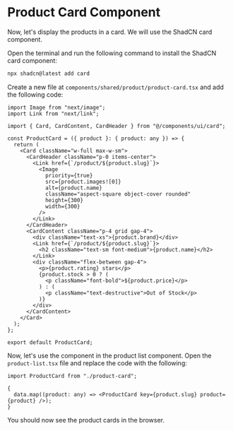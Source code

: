 # Product Card Component

Now, let's display the products in a card. We will use the ShadCN card component.

Open the terminal and run the following command to install the ShadCN card component:

```bash
npx shadcn@latest add card
```

Create a new file at `components/shared/product/product-card.tsx` and add the following code:

```tsx
import Image from "next/image";
import Link from "next/link";

import { Card, CardContent, CardHeader } from "@/components/ui/card";

const ProductCard = ({ product }: { product: any }) => {
  return (
    <Card className="w-full max-w-sm">
      <CardHeader className="p-0 items-center">
        <Link href={`/product/${product.slug}`}>
          <Image
            priority={true}
            src={product.images![0]}
            alt={product.name}
            className="aspect-square object-cover rounded"
            height={300}
            width={300}
          />
        </Link>
      </CardHeader>
      <CardContent className="p-4 grid gap-4">
        <div className="text-xs">{product.brand}</div>
        <Link href={`/product/${product.slug}`}>
          <h2 className="text-sm font-medium">{product.name}</h2>
        </Link>
        <div className="flex-between gap-4">
          <p>{product.rating} stars</p>
          {product.stock > 0 ? (
            <p className="font-bold">${product.price}</p>
          ) : (
            <p className="text-destructive">Out of Stock</p>
          )}
        </div>
      </CardContent>
    </Card>
  );
};

export default ProductCard;
```

Now, let's use the component in the product list component. Open the `product-list.tsx` file and replace the code with the following:

```tsx
import ProductCard from "./product-card";
```

```tsx
{
  data.map((product: any) => <ProductCard key={product.slug} product={product} />);
}
```

You should now see the product cards in the browser.
